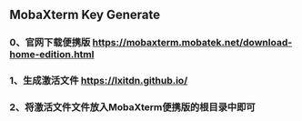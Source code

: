 ## MobaXterm Key Generate

### 0、官网下载便携版 https://mobaxterm.mobatek.net/download-home-edition.html
### 1、生成激活文件   https://lxitdn.github.io/
### 2、将激活文件文件放入MobaXterm便携版的根目录中即可
